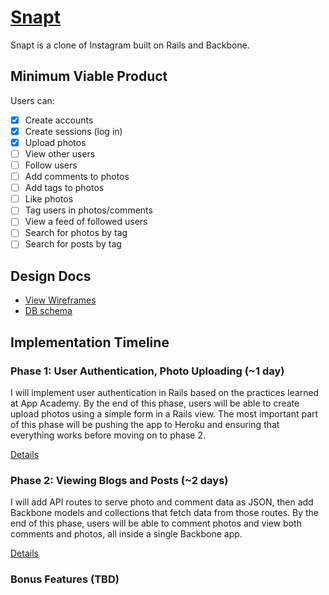 # [Snapt][snapt]

[snapt]: http://www.snapt.io

Snapt is a clone of Instagram built on Rails and Backbone.

## Minimum Viable Product

Users can:

<!-- This is a Markdown checklist. Use it to keep track of your progress! -->

- [x] Create accounts
- [x] Create sessions (log in)
- [x] Upload photos
- [ ] View other users
- [ ] Follow users
- [ ] Add comments to photos
- [ ] Add tags to photos
- [ ] Like photos
- [ ] Tag users in photos/comments
- [ ] View a feed of followed users
- [ ] Search for photos by tag
- [ ] Search for posts by tag

## Design Docs
* [View Wireframes][views]
* [DB schema][schema]

[views]: ./docs/views.md
[schema]: ./docs/schema.md

## Implementation Timeline

### Phase 1: User Authentication, Photo Uploading (~1 day)
I will implement user authentication in Rails based on the practices learned at
App Academy. By the end of this phase, users will be able to create upload photos using
a simple form in a Rails view. The most important part of this phase will
be pushing the app to Heroku and ensuring that everything works before moving on
to phase 2.

[Details][phase-one]

### Phase 2: Viewing Blogs and Posts (~2 days)
I will add API routes to serve photo and comment data as JSON, then add Backbone
models and collections that fetch data from those routes. By the end of this
phase, users will be able to comment photos and view both comments and photos, all
inside a single Backbone app.

[Details][phase-two]

<!-- ### Phase 3: Editing and Displaying Posts (~2 days)
I plan to use third-party libraries to add functionality to the `PostForm` and
`PostShow` views in this phase. First I'll need to add a Markdown editor to the
`PostForm`, and make sure that the Markdown is properly escaped and formatted in
the `PostShow` view. I also plan to integrate Filepicker for file upload so
users can add images to blog posts.

[Details][phase-three]

### Phase 4: User Feeds (~1-2 days)
I'll start by adding a `feed` route that uses the `current_user`'s
`subscribed_blogs` association to serve a list of blog posts ordered
chronologically. On the Backbone side, I'll make a `FeedShow` view whose `posts`
collection fetches from the new route.  Ultimately, this will be the page users
see after logging in.

[Details][phase-four]

### Phase 5: Searching for Blogs and Posts (~2 days)
I'll need to add `search` routes to both the Blogs and Posts controllers. On the
Backbone side, there will be a `SearchResults` composite view has `BlogsIndex`
and `PostsIndex` subviews. These views will use plain old `blogs` and `posts`
collections, but they will fetch from the new `search` routes.

[Details][phase-five] -->

### Bonus Features (TBD)
<!-- - [ ] "Like" button and counter for posts
- [ ] Custom blog urls
- [ ] Pagination/infinite scroll
- [ ] Activity history (e.g. likes, reblogs, taggings)
- [ ] Post types (image posts, quote posts, etc)
- [ ] Reblogging
- [ ] Multiple sessions/session management
- [ ] User avatars
- [ ] Typeahead search bar -->

[phase-one]: ./docs/phases/phase1.md
[phase-two]: ./docs/phases/phase2.md
[phase-three]: ./docs/phases/phase3.md
[phase-four]: ./docs/phases/phase4.md
[phase-five]: ./docs/phases/phase5.md
